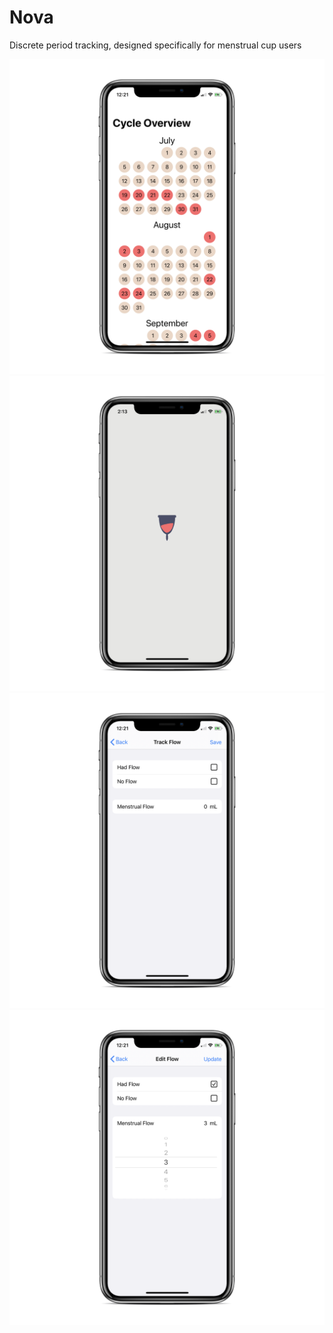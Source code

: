 # Nova
Discrete period tracking, designed specifically for menstrual cup users

<a href="/Images/calendar.png"><img src="/Images/calendar.png?raw=true" alt="Calendar View"></a>
<a href="/Images/loading_screen.png"><img src="/Images/loading_screen.png?raw=true" alt="Loading Screen"></a>
<a href="/Images/logging.png"><img src="/Images/logging.png?raw=true" alt="Logging View"></a>
<a href="/Images/editing.png"><img src="/Images/editing.png?raw=true" alt="Editing View"></a>
